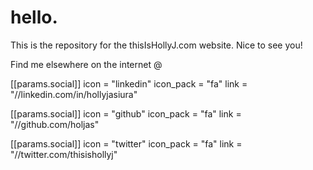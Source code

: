 # hello.

This is the repository for the thisIsHollyJ.com website. Nice to see you!

Find me elsewhere on the internet @

[[params.social]]
icon = "linkedin"
icon_pack = "fa"
link = "//linkedin.com/in/hollyjasiura"

[[params.social]]
icon = "github"
icon_pack = "fa"
link = "//github.com/holjas"

[[params.social]]
icon = "twitter"
icon_pack = "fa"
link = "//twitter.com/thisishollyj"

